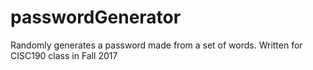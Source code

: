 # passwordGenerator
Randomly generates a password made from a set of words.
Written for CISC190 class in Fall 2017
